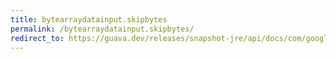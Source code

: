 ```yaml
---
title: bytearraydatainput.skipbytes
permalink: /bytearraydatainput.skipbytes/
redirect_to: https://guava.dev/releases/snapshot-jre/api/docs/com/google/common/io/ByteArrayDataInput.html#skipBytes-int-
---
```


